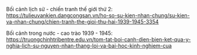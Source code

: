 Bối cảnh lịch sử - chiến tranh thế giới thứ 2:
https://tulieuvankien.dangcongsan.vn/ho-so-su-kien-nhan-chung/su-kien-va-nhan-chung/chien-tranh-the-gioi-thu-hai-1939-1945-3354

Bối cảnh trong nước - cao trào 1939 - 1945:
https://truongchinhtribentre.edu.vn/tom-tat-boi-canh-dien-bien-ket-qua-y-nghia-lich-su-nguyen-nhan-thang-loi-va-bai-hoc-kinh-nghiem-cua